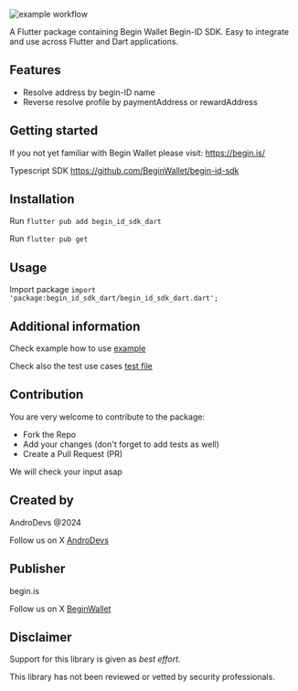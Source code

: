![example workflow](https://github.com/BeginWallet/begin-id-sdk-dart/actions/workflows/flutter.yml/badge.svg)

A Flutter package containing Begin Wallet Begin-ID SDK. Easy to integrate and use across Flutter and Dart applications. 

## Features

- Resolve address by begin-ID name
- Reverse resolve profile by paymentAddress or rewardAddress

## Getting started

If you not yet familiar with Begin Wallet please visit:
https://begin.is/

Typescript SDK
https://github.com/BeginWallet/begin-id-sdk

## Installation

Run `flutter pub add begin_id_sdk_dart`

Run `flutter pub get`

## Usage

Import package `import 'package:begin_id_sdk_dart/begin_id_sdk_dart.dart';`

## Additional information

Check example how to use [example](example/README.md)

Check also the test use cases [test file](test/begin_id_sdk_dart_test.dart)

## Contribution

You are very welcome to contribute to the package:

- Fork the Repo
- Add your changes (don't forget to add tests as well)
- Create a Pull Request (PR)

We will check your input asap

## Created by

AndroDevs @2024

Follow us on X [AndroDevs](https://x.com/AndroDevs)

## Publisher

begin.is

Follow us on X [BeginWallet](https://x.com/BeginWallet)

## Disclaimer

Support for this library is given as _best effort_.

This library has not been reviewed or vetted by security professionals.
